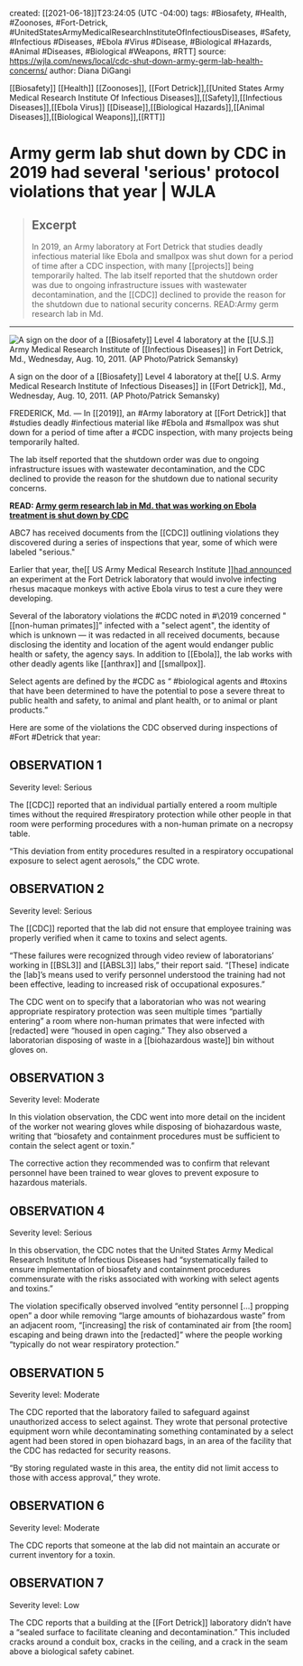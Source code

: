 
created: [[2021-06-18]]T23:24:05 (UTC -04:00)
tags: #Biosafety, #Health, #Zoonoses, #Fort-Detrick, #UnitedStatesArmyMedicalResearchInstituteOfInfectiousDiseases, #Safety, #Infectious #Diseases, #Ebola #Virus #Disease, #Biological #Hazards, #Animal #Diseases, #Biological #Weapons, #RTT]
source: https://wjla.com/news/local/cdc-shut-down-army-germ-lab-health-concerns/
author: Diana DiGangi

[[Biosafety]] [[Health]] [[Zoonoses]], [[Fort Detrick]],[[United States Army Medical Research Institute Of Infectious Diseases]],[[Safety]],[[Infectious Diseases]],[[Ebola Virus]] [[Disease]],[[Biological Hazards]],[[Animal Diseases]],[[Biological Weapons]],[[RTT]]
# Army germ lab shut down by CDC in 2019 had several 'serious' protocol violations that year | WJLA

> ## Excerpt
> In 2019, an Army laboratory at Fort Detrick that studies deadly infectious material like Ebola and smallpox was shut down for a period of time after a CDC inspection, with many [[projects]] being temporarily halted. The lab itself reported that the shutdown order was due to ongoing infrastructure issues with wastewater decontamination, and the [[CDC]] declined to provide the reason for the shutdown due to national security concerns. READ:Army germ research lab in Md.

---
![A sign on the door of a [[Biosafety]] Level 4 laboratory at the [[U.S.]] Army Medical Research Institute of [[Infectious Diseases]] in Fort Detrick, Md., Wednesday, Aug. 10, 2011. (AP Photo/Patrick Semansky)](https://wjla.com/resources/media2/16x9/full/1015/center/80/2b0d96fa-a4ad-4e8b-bb4b-5ca5ffc5c0c4-large16x9_AP_110810090750.jpg)

A sign on the door of a [[Biosafety]] Level 4 laboratory at the[[ U.S. Army Medical Research Institute of Infectious Diseases]] in [[Fort Detrick]], Md., Wednesday, Aug. 10, 2011. (AP Photo/Patrick Semansky)

FREDERICK, Md. — In [[2019]], an #Army laboratory at [[Fort Detrick]] that #studies deadly #infectious material like #Ebola and #smallpox was shut down for a period of time after a #CDC inspection, with many projects being temporarily halted.

The lab itself reported that the shutdown order was due to ongoing infrastructure issues with wastewater decontamination, and the CDC declined to provide the reason for the shutdown due to national security concerns.

**READ: [Army germ research lab in Md. that was working on Ebola treatment is shut down by CDC](https://wjla.com/news/local/army-germ-research-lab-in-frederick-was-shut-down-by-cdc "https://wjla.com/news/local/army-germ-research-lab-in-frederick-was-shut-down-by-cdc")**

ABC7 has received documents from the [[CDC]] outlining violations they discovered during a series of inspections that year, some of which were labeled "serious."

Earlier that year, the[[ US Army Medical Research Institute ]][had announced](https://www.usamriid.army.mil/press_releases/GLP_EBOV_Final_28_MAR.pdf "https://www.usamriid.army.mil/press_releases/GLP_EBOV_Final_28_MAR.pdf") an experiment at the Fort Detrick laboratory that would involve infecting rhesus macaque monkeys with active Ebola virus to test a cure they were developing.

Several of the laboratory violations the #CDC noted in #\2019 concerned "[[non-human primates]]" infected with a "select agent", the identity of which is unknown — it was redacted in all received documents, because disclosing the identity and location of the agent would endanger public health or safety, the agency says. In addition to [[Ebola]], the lab works with other deadly agents like [[anthrax]] and [[smallpox]].

Select agents are defined by the #CDC as “ #biological agents and #toxins that have been determined to have the potential to pose a severe threat to public health and safety, to animal and plant health, or to animal or plant products.”

Here are some of the violations the CDC observed during inspections of #Fort #Detrick that year:

## OBSERVATION 1

Severity level: Serious  

The [[CDC]] reported that an individual partially entered a room multiple times without the required #respiratory protection while other people in that room were performing procedures with a non-human primate on a necropsy table.

“This deviation from entity procedures resulted in a respiratory occupational exposure to select agent aerosols,” the CDC wrote.

## OBSERVATION 2

Severity level: Serious  

The [[CDC]] reported that the lab did not ensure that employee training was properly verified when it came to toxins and select agents.

“These failures were recognized through video review of laboratorians’ working in [[BSL3]] and [[ABSL3]] labs,” their report said. “\[These\] indicate the \[lab\]’s means used to verify personnel understood the training had not been effective, leading to increased risk of occupational exposures.”

The CDC went on to specify that a laboratorian who was not wearing appropriate respiratory protection was seen multiple times “partially entering” a room where non-human primates that were infected with \[redacted\] were “housed in open caging.” They also observed a laboratorian disposing of waste in a [[biohazardous waste]] bin without gloves on.

## OBSERVATION 3

Severity level: Moderate

In this violation observation, the CDC went into more detail on the incident of the worker not wearing gloves while disposing of biohazardous waste, writing that “biosafety and containment procedures must be sufficient to contain the select agent or toxin.”

The corrective action they recommended was to confirm that relevant personnel have been trained to wear gloves to prevent exposure to hazardous materials.

## OBSERVATION 4

Severity level: Serious

In this observation, the CDC notes that the United States Army Medical Research Institute of Infectious Diseases had “systematically failed to ensure implementation of biosafety and containment procedures commensurate with the risks associated with working with select agents and toxins.”

The violation specifically observed involved “entity personnel \[...\] propping open” a door while removing “large amounts of biohazardous waste” from an adjacent room, “\[increasing\] the risk of contaminated air from \[the room\] escaping and being drawn into the \[redacted\]” where the people working “typically do not wear respiratory protection.”

## OBSERVATION 5

Severity level: Moderate

The CDC reported that the laboratory failed to safeguard against unauthorized access to select against. They wrote that personal protective equipment worn while decontaminating something contaminated by a select agent had been stored in open biohazard bags, in an area of the facility that the CDC has redacted for security reasons.

“By storing regulated waste in this area, the entity did not limit access to those with access approval,” they wrote.

## OBSERVATION 6

Severity level: Moderate

The CDC reports that someone at the lab did not maintain an accurate or current inventory for a toxin.

## OBSERVATION 7

Severity level: Low

The CDC reports that a building at the [[Fort Detrick]] laboratory didn’t have a “sealed surface to facilitate cleaning and decontamination.” This included cracks around a conduit box, cracks in the ceiling, and a crack in the seam above a biological safety cabinet.
